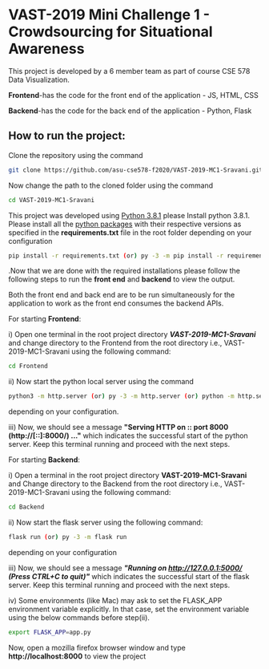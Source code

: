 # VAST-2019 Mini Challenge 1 - Crowdsourcing for Situational Awareness

This project is developed by a 6 member team as part of course CSE 578 Data Visualization.

**Frontend**-has the code for the front end of the application - JS, HTML, CSS

**Backend**-has the code for the back end of the application - Python, Flask

## How to run the project:

Clone the repository using the command 
```bash
git clone https://github.com/asu-cse578-f2020/VAST-2019-MC1-Sravani.git
```
Now change the path to the cloned folder using the command 
```bash
cd VAST-2019-MC1-Sravani
```
This project was developed using [Python 3.8.1](https://www.python.org/downloads/release/python-381/) please Install python 3.8.1. Please install all the [python packages](https://packaging.python.org/tutorials/installing-packages/) with their respective versions as specified in the **requirements.txt** file in the root folder  depending on your configuration
```bash
pip install -r requirements.txt (or) py -3 -m pip install -r requirements.txt
```
.Now that we are done with the required installations please follow the following steps to run the **front end** and **backend** to view the output. 

Both the front end and back end are to be run simultaneously for the application to work as the front end consumes the backend APIs.

For starting **Frontend**: 

i) Open one terminal in the root project directory ***VAST-2019-MC1-Sravani*** and change directory to the Frontend from the root directory i.e., VAST-2019-MC1-Sravani using the following command:
```bash
cd Frontend
```
ii) Now start the python local server using the command 
```bash
python3 -m http.server (or) py -3 -m http.server (or) python -m http.server 
```
 depending on your configuration. 

iii) Now, we should see a message **"Serving HTTP on :: port 8000 (http://[::]:8000/) ..."** which indicates the successful start of the python server. Keep this terminal running and proceed with the next steps.


For starting **Backend**:

i) Open a terminal in the root project directory **VAST-2019-MC1-Sravani** and Change directory to the Backend from the root directory i.e., VAST-2019-MC1-Sravani using the following command: 

```bash
cd Backend 
```

ii) Now start the flask server using the following command: 

```bash
flask run (or) py -3 -m flask run
```


 depending on your configuration 

iii) Now, we should see a message ***"Running on http://127.0.0.1:5000/ (Press CTRL+C to quit)"*** which indicates the successful start of the flask server. Keep this terminal running and proceed with the next steps.

 iv) Some environments (like Mac) may ask to set the FLASK_APP environment variable explicitly. In that case, set the environment variable using the below commands before step(ii).
```bash
export FLASK_APP=app.py
```
 
Now, open a mozilla firefox browser window and type **http://localhost:8000** to view the project



